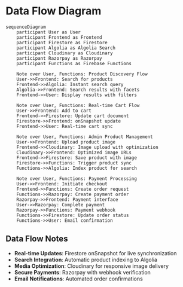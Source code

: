 # Data Flow Diagram

```mermaid
sequenceDiagram
    participant User as User
    participant Frontend as Frontend
    participant Firestore as Firestore
    participant Algolia as Algolia Search
    participant Cloudinary as Cloudinary
    participant Razorpay as Razorpay
    participant Functions as Firebase Functions
    
    Note over User, Functions: Product Discovery Flow
    User->>Frontend: Search for products
    Frontend->>Algolia: Instant search query
    Algolia->>Frontend: Search results with facets
    Frontend->>User: Display results with filters
    
    Note over User, Functions: Real-time Cart Flow
    User->>Frontend: Add to cart
    Frontend->>Firestore: Update cart document
    Firestore->>Frontend: onSnapshot update
    Frontend->>User: Real-time cart sync
    
    Note over User, Functions: Admin Product Management
    User->>Frontend: Upload product image
    Frontend->>Cloudinary: Image upload with optimization
    Cloudinary->>Frontend: Optimized image URLs
    Frontend->>Firestore: Save product with image
    Firestore->>Functions: Trigger product sync
    Functions->>Algolia: Index product for search
    
    Note over User, Functions: Payment Processing
    User->>Frontend: Initiate checkout
    Frontend->>Functions: Create order request
    Functions->>Razorpay: Create payment order
    Razorpay->>Frontend: Payment interface
    User->>Razorpay: Complete payment
    Razorpay->>Functions: Payment webhook
    Functions->>Firestore: Update order status
    Functions->>User: Email confirmation
```

## Data Flow Notes

- **Real-time Updates**: Firestore onSnapshot for live synchronization
- **Search Integration**: Automatic product indexing to Algolia
- **Media Optimization**: Cloudinary for responsive image delivery
- **Secure Payments**: Razorpay with webhook verification
- **Email Notifications**: Automated order confirmations